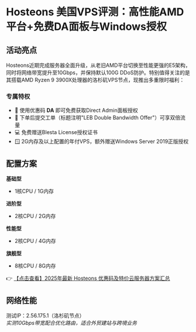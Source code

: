 # Hosteons 美国VPS评测：高性能AMD平台+免费DA面板与Windows授权

## 活动亮点

Hosteons近期完成服务器全面升级，从老旧AMD平台切换至性能更强的E5架构，同时将网络带宽提升至10Gbps，并保持默认100G DDoS防护。特别值得关注的是其搭载AMD Ryzen 9 3900X处理器的洛杉矶VPS节点，现推出多重限时福利：

### 专属特权
- 🎁 使用优惠码 **DA** 即可免费获取Direct Admin面板授权
- 📩 下单后提交工单（标题注明"LEB Double Bandwidth Offer"）可享双倍流量
- 💻 免费赠送Blesta License授权证书
- 🪟 2G内存及以上配置的年付VPS，额外赠送Windows Server 2019正版授权

## 配置方案

**基础型**  
- 1核CPU / 1G内存

**进阶型**  
- 2核CPU / 2G内存

**性能型**  
- 2核CPU / 4G内存

**旗舰型**  
- 8核CPU / 8G内存

👉 [【点击查看】2025年最新 Hosteons 优惠码及特价云服务器方案汇总](https://bit.ly/hosteons)

## 网络性能
测试IP：2.56.175.1（洛杉矶节点）  
*实测10Gbps带宽配合优化路由，适合外贸建站与跨境业务*